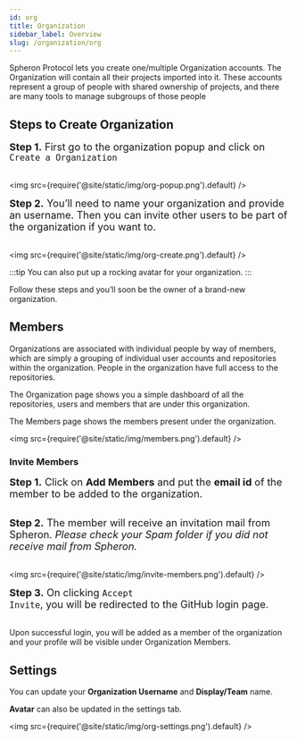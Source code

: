 ```yaml
---
id: org
title: Organization
sidebar_label: Overview
slug: /organization/org
---
```


Spheron Protocol lets you create one/multiple Organization accounts. The Organization will contain all their projects imported into it.
These accounts represent a group of people with shared ownership of projects, and there are many tools to manage subgroups of those people

## Steps to Create Organization

<font size="4"> <b>Step 1.</b> First go to the organization popup and click on <code>Create a Organization</code> </font> <br/><br/>

<img src={require('@site/static/img/org-popup.png').default} />

<font size="4"> <b>Step 2.</b> You’ll need to name your organization and provide an username. Then you can invite other users to be part of the organization if you want to. </font> <br/><br/>

<img src={require('@site/static/img/org-create.png').default} />

:::tip
You can also put up a rocking avatar for your organization.
:::

Follow these steps and you’ll soon be the owner of a brand-new organization.

## Members

Organizations are associated with individual people by way of members, which are simply a grouping of individual user accounts and repositories within the organization. People in the organization have full access to the repositories.

The Organization page shows you a simple dashboard of all the repositories, users and members that are under this organization.

The Members page shows the members present under the organization.

<img src={require('@site/static/img/members.png').default} />

### Invite Members

<font size="4"> <b>Step 1.</b> Click on <b>Add Members</b> and put the <b>email id</b> of the member to be added to the organization. </font> <br/><br/>

<font size="4"> <b>Step 2.</b> The member will receive an invitation mail from Spheron. <i>Please check your Spam folder if you did not receive mail from Spheron.</i> </font> <br/><br/>

<img src={require('@site/static/img/invite-members.png').default} />

<font size="4"> <b>Step 3.</b> On clicking <code>Accept Invite</code>, you will be redirected to the GitHub login page. </font> <br/><br/>

Upon successful login, you will be added as a member of the organization and your profile will be visible under Organization Members.

## Settings

You can update your **Organization Username** and **Display/Team** name.

**Avatar** can also be updated in the settings tab.

<img src={require('@site/static/img/org-settings.png').default} />
